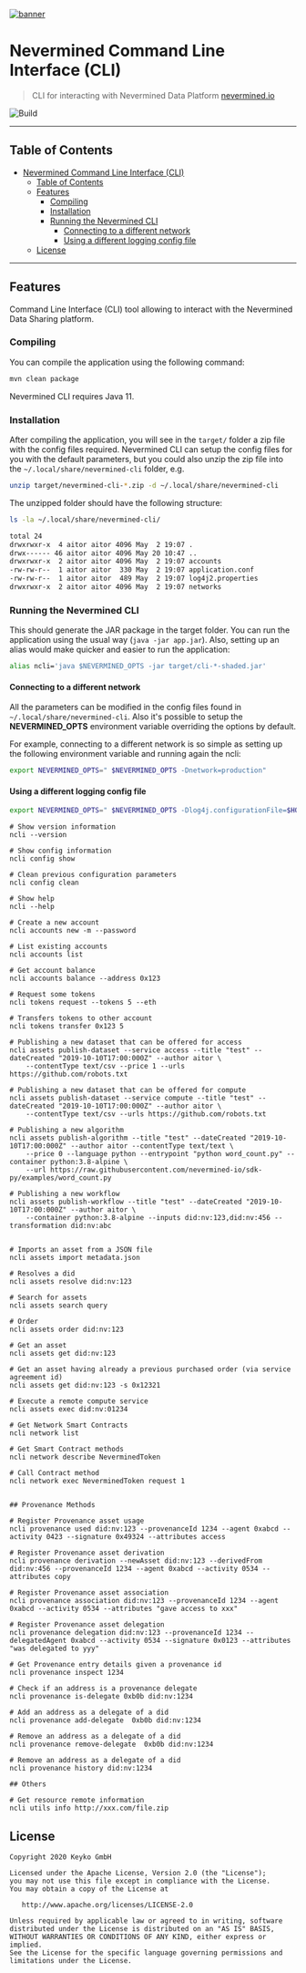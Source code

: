 [![banner](https://raw.githubusercontent.com/nevermined-io/assets/main/images/logo/banner_logo.png)](https://nevermined.io)

# Nevermined Command Line Interface (CLI)

> CLI for interacting with Nevermined Data Platform
> [nevermined.io](https://nevermined.io)

![Build](https://github.com/nevermined-io/cli/workflows/Build/badge.svg)

---

## Table of Contents


   * [Nevermined Command Line Interface (CLI)](#nevermined-command-line-interface-cli)
      * [Table of Contents](#table-of-contents)
      * [Features](#features)
         * [Compiling](#compiling)
         * [Installation](#installation)
         * [Running the Nevermined CLI](#running-the-nevermined-cli)
            * [Connecting to a different network](#connecting-to-a-different-network)
            * [Using a different logging config file](#using-a-different-logging-config-file)
      * [License](#license)

---

## Features

Command Line Interface (CLI) tool allowing to interact with the Nevermined Data Sharing platform.

### Compiling

You can compile the application using the following command:

```bash
mvn clean package
```

Nevermined CLI requires Java 11.

### Installation

After compiling the application, you will see in the `target/` folder a zip file with the config files required.
Nevermined CLI can setup the config files for you with the default parameters,
but you could also unzip the zip file into the `~/.local/share/nevermined-cli` folder, e.g.

```bash
unzip target/nevermined-cli-*.zip -d ~/.local/share/nevermined-cli
```

The unzipped folder should have the following structure:

```bash
ls -la ~/.local/share/nevermined-cli/

total 24
drwxrwxr-x  4 aitor aitor 4096 May  2 19:07 .
drwx------ 46 aitor aitor 4096 May 20 10:47 ..
drwxrwxr-x  2 aitor aitor 4096 May  2 19:07 accounts
-rw-rw-r--  1 aitor aitor  330 May  2 19:07 application.conf
-rw-rw-r--  1 aitor aitor  489 May  2 19:07 log4j2.properties
drwxrwxr-x  2 aitor aitor 4096 May  2 19:07 networks


```

### Running the Nevermined CLI

This should generate the JAR package in the target folder. You can run the application using the usual way (`java -jar app.jar`). 
Also, setting up an alias would make quicker and easier to run the application:

```bash
alias ncli='java $NEVERMINED_OPTS -jar target/cli-*-shaded.jar'
```

#### Connecting to a different network

All the parameters can be modified in the config files found in `~/.local/share/nevermined-cli`. Also it's possible 
to setup the **NEVERMINED_OPTS** environment variable overriding the options by default.

For example, connecting to a different network is so simple as setting up the following environment variable and running
 again the ncli:

```bash
export NEVERMINED_OPTS=" $NEVERMINED_OPTS -Dnetwork=production"
``` 

#### Using a different logging config file

```bash
export NEVERMINED_OPTS=" $NEVERMINED_OPTS -Dlog4j.configurationFile=$HOME/.local/share/nevermined-cli/log4j2.properties"
``` 


```
# Show version information
ncli --version

# Show config information
ncli config show

# Clean previous configuration parameters
ncli config clean

# Show help
ncli --help

# Create a new account
ncli accounts new -m --password

# List existing accounts 
ncli accounts list 

# Get account balance 
ncli accounts balance --address 0x123

# Request some tokens
ncli tokens request --tokens 5 --eth

# Transfers tokens to other account
ncli tokens transfer 0x123 5

# Publishing a new dataset that can be offered for access
ncli assets publish-dataset --service access --title "test" --dateCreated "2019-10-10T17:00:000Z" --author aitor \ 
    --contentType text/csv --price 1 --urls https://github.com/robots.txt

# Publishing a new dataset that can be offered for compute
ncli assets publish-dataset --service compute --title "test" --dateCreated "2019-10-10T17:00:000Z" --author aitor \ 
    --contentType text/csv --urls https://github.com/robots.txt

# Publishing a new algorithm
ncli assets publish-algorithm --title "test" --dateCreated "2019-10-10T17:00:000Z" --author aitor --contentType text/text \ 
    --price 0 --language python --entrypoint "python word_count.py" --container python:3.8-alpine \
    --url https://raw.githubusercontent.com/nevermined-io/sdk-py/examples/word_count.py

# Publishing a new workflow
ncli assets publish-workflow --title "test" --dateCreated "2019-10-10T17:00:000Z" --author aitor \ 
    --container python:3.8-alpine --inputs did:nv:123,did:nv:456 --transformation did:nv:abc    


# Imports an asset from a JSON file
ncli assets import metadata.json

# Resolves a did
ncli assets resolve did:nv:123

# Search for assets
ncli assets search query

# Order
ncli assets order did:nv:123

# Get an asset
ncli assets get did:nv:123

# Get an asset having already a previous purchased order (via service agreement id) 
ncli assets get did:nv:123 -s 0x12321

# Execute a remote compute service
ncli assets exec did:nv:01234

# Get Network Smart Contracts
ncli network list

# Get Smart Contract methods
ncli network describe NeverminedToken

# Call Contract method
ncli network exec NeverminedToken request 1


## Provenance Methods

# Register Provenance asset usage 
ncli provenance used did:nv:123 --provenanceId 1234 --agent 0xabcd --activity 0423 --signature 0x49324 --attributes access

# Register Provenance asset derivation 
ncli provenance derivation --newAsset did:nv:123 --derivedFrom did:nv:456 --provenanceId 1234 --agent 0xabcd --activity 0534 --attributes copy 

# Register Provenance asset association 
ncli provenance association did:nv:123 --provenanceId 1234 --agent 0xabcd --activity 0534 --attributes "gave access to xxx"

# Register Provenance asset delegation 
ncli provenance delegation did:nv:123 --provenanceId 1234 --delegatedAgent 0xabcd --activity 0534 --signature 0x0123 --attributes "was delegated to yyy"

# Get Provenance entry details given a provenance id
ncli provenance inspect 1234

# Check if an address is a provenance delegate
ncli provenance is-delegate 0xb0b did:nv:1234 

# Add an address as a delegate of a did
ncli provenance add-delegate  0xb0b did:nv:1234

# Remove an address as a delegate of a did
ncli provenance remove-delegate  0xb0b did:nv:1234

# Remove an address as a delegate of a did
ncli provenance history did:nv:1234

## Others 

# Get resource remote information
ncli utils info http://xxx.com/file.zip
```



## License

```
Copyright 2020 Keyko GmbH

Licensed under the Apache License, Version 2.0 (the "License");
you may not use this file except in compliance with the License.
You may obtain a copy of the License at

   http://www.apache.org/licenses/LICENSE-2.0

Unless required by applicable law or agreed to in writing, software
distributed under the License is distributed on an "AS IS" BASIS,
WITHOUT WARRANTIES OR CONDITIONS OF ANY KIND, either express or implied.
See the License for the specific language governing permissions and
limitations under the License.
```
